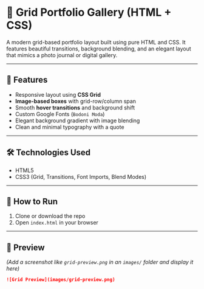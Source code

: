 # 🎨 Grid Portfolio Gallery (HTML + CSS)

A modern grid-based portfolio layout built using pure HTML and CSS. It features beautiful transitions, background blending, and an elegant layout that mimics a photo journal or digital gallery.

---

## 🌟 Features

- Responsive layout using **CSS Grid**
- **Image-based boxes** with grid-row/column span
- Smooth **hover transitions** and background shift
- Custom Google Fonts (`Bodoni Moda`)
- Elegant background gradient with image blending
- Clean and minimal typography with a quote

---

## 🛠️ Technologies Used

- HTML5
- CSS3 (Grid, Transitions, Font Imports, Blend Modes)

---

## 🚀 How to Run

1. Clone or download the repo
2. Open `index.html` in your browser

---

## 📸 Preview

*(Add a screenshot like `grid-preview.png` in an `images/` folder and display it here)*

```markdown
![Grid Preview](images/grid-preview.png)

